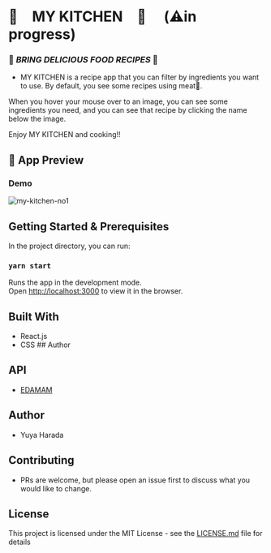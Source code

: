 # 🍝　MY KITCHEN　🍲 　(⚠️in progress)

### 🍗 *BRING DELICIOUS FOOD RECIPES* 🍛

* MY KITCHEN is a recipe app that you can filter by ingredients you want to use. By default, you see some recipes using meat🥩. 

When you hover your mouse over to an image, you can see some ingredients you need, and you can see that recipe by clicking the name below the image. 

Enjoy MY KITCHEN and cooking!! 

## 👀 App Preview

### Demo
![my-kitchen-no1](https://user-images.githubusercontent.com/54800510/99197658-278dfa00-27d7-11eb-9a7d-92aec7754ed9.gif)


## Getting Started & Prerequisites

In the project directory, you can run:

### `yarn start`

Runs the app in the development mode.\
Open [http://localhost:3000](http://localhost:3000) to view it in the browser.

## Built With

- React.js
- CSS ## Author

## API

- [EDAMAM](https://www.edamam.com/)

## Author

- Yuya Harada

## Contributing

- PRs are welcome, but please open an issue first to discuss what you would like to change.


## License

This project is licensed under the MIT License - see the [LICENSE.md](LICENSE.md) file for details


